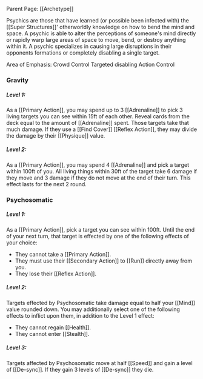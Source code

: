 Parent Page: [[Archetype]]

Psychics are those that have learned (or possible been infected with) the [[Super Structures]]' otherworldly knowledge on how to bend the mind and space. A psychic is able to alter the perceptions of someone's mind directly or rapidly warp large areas of space to move, bend, or destroy anything within it. A psychic specializes in causing large disruptions in their opponents formations or completely disabling a single target.

Area of Emphasis:
Crowd Control
Targeted disabling
Action Control


### Gravity
##### Level 1:
As a [[Primary Action]], you may spend up to 3 [[Adrenaline]] to pick 3 living targets you can see within 15ft of each other. Reveal cards from the deck equal to the amount of [[Adrenaline]] spent. Those targets take that much damage. If they use a [[Find Cover]] [[Reflex Action]], they may divide the damage by their [[Physique]] value.

##### Level 2:
As a [[Primary Action]], you may spend 4 [[Adrenaline]] and pick a target within 100ft of you. All living things within 30ft of the target take 6 damage if they move and 3 damage if they do not move at the end of their turn. This effect lasts for the next 2 round.

### Psychosomatic
##### Level 1:
As a [[Primary Action]], pick a target you can see within 100ft. Until the end of your next turn, that target is effected by one of the following effects of your choice:
- They cannot take a [[Primary Action]].
- They must use their [[Secondary Action]] to [[Run]] directly away from you.
- They lose their [[Reflex Action]].

##### Level 2:
Targets effected by Psychosomatic take damage equal to half your [[Mind]] value rounded down. You may additionally select one of the following effects to inflict upon them, in addition to the Level 1 effect:
- They cannot regain [[Health]].
- They cannot enter [[Stealth]].

##### Level 3:
Targets affected by Psychosomatic move at half [[Speed]] and gain a level of [[De-sync]]. If they gain 3 levels of [[De-sync]] they die.